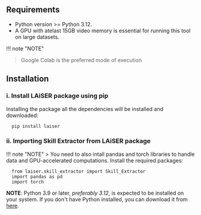 ## Requirements
- Python version >= Python 3.12. 
- A GPU with atelast 15GB video memory is essential for running this tool on large datasets.

!!! note "NOTE"
   > Google Colab is the preferred mode of execution

## Installation

### i. Install LAiSER package using pip
Installing the package all the dependencies will be installed and downloaded: 
```shell
  pip install laiser
```

### ii. Importing Skill Extractor from LAiSER package
!!! note "NOTE"
    > You need to also intall pandas and torch libraries to handle data and GPU-accelerated computations.
Install the required packages:
```shell
  from laiser.skill_extractor import Skill_Extractor
  import pandas as pd
  import torch
```

**NOTE**: Python 3.9 or later, *preferably 3.12*, is expected to be installed on your system. If you don't have Python installed, you can download it from [here](https://www.python.org/downloads/).
